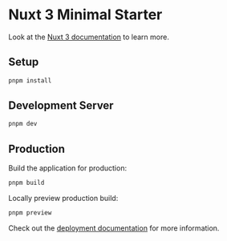# Nuxt 3 Minimal Starter

Look at the [Nuxt 3 documentation](https://nuxt.com/docs/getting-started/introduction) to learn more.

## Setup

```bash
pnpm install
```

## Development Server

```bash
pnpm dev
```

## Production

Build the application for production:

```bash
pnpm build
```

Locally preview production build:

```bash
pnpm preview
```

Check out the [deployment documentation](https://nuxt.com/docs/getting-started/deployment) for more information.
